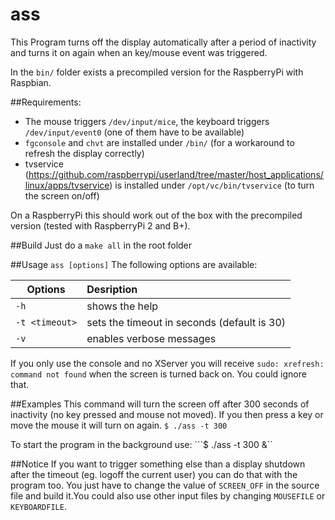 # ass
This Program turns off the display automatically after a period of inactivity and turns it on again when an key/mouse event was triggered.

In the ```bin/``` folder exists a precompiled version for the RaspberryPi with Raspbian.


##Requirements:
* The mouse triggers ```/dev/input/mice```, the keyboard triggers ```/dev/input/event0``` (one of them have to be available)
* ```fgconsole``` and ```chvt``` are installed under ```/bin/``` (for a workaround to refresh the display correctly)
* tvservice (https://github.com/raspberrypi/userland/tree/master/host_applications/linux/apps/tvservice) is installed under ```/opt/vc/bin/tvservice``` (to turn the screen on/off)

On a RaspberryPi this should work out of the box with the precompiled version (tested with RaspberryPi 2 and B+).

##Build
Just do a ```make all``` in the root folder

##Usage
```ass [options]```
The following options are available:

| Options            | Desription 
| ------------------ |:-------------|
| ```-h```           | shows the help 
| ```-t <timeout>``` | sets the timeout in seconds (default is 30) 
| ```-v```           | enables verbose messages 

If you only use the console and no XServer you will receive ```sudo: xrefresh: command not found``` when the screen is turned back on. You could ignore that.

##Examples
This command will turn the screen off after 300 seconds of inactivity (no key pressed and mouse not moved). If you then press a key or move the mouse it will turn on again.
```$ ./ass -t 300```

To start the program in the background use:
```$ ./ass -t 300 &``



##Notice
If you want to trigger something else than a display shutdown after the timeout (eg. logoff the current user) you can do that with the program too. You just have to change the value of ```SCREEN_OFF``` in the source file and build it.You could also use other input files by changing ```MOUSEFILE``` or ```KEYBOARDFILE```.
